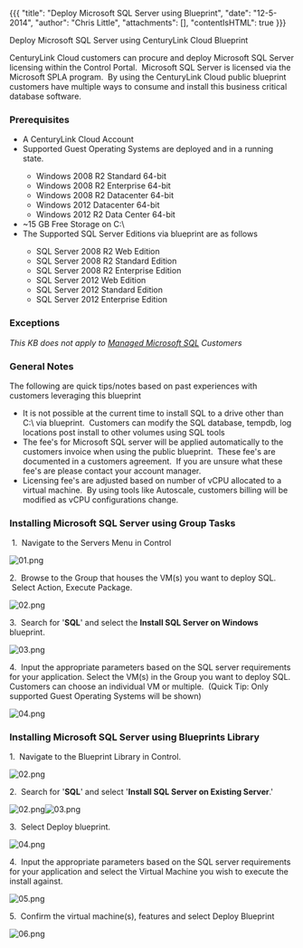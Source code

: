 {{{
  "title": "Deploy Microsoft SQL Server using Blueprint",
  "date": "12-5-2014",
  "author": "Chris Little",
  "attachments": [],
  "contentIsHTML": true
}}}

Deploy Microsoft SQL Server using CenturyLink Cloud Blueprint
<p>CenturyLink Cloud customers can procure and deploy Microsoft SQL Server licensing within the Control Portal. &nbsp;Microsoft SQL Server is licensed via the Microsoft SPLA program. &nbsp;By using the CenturyLink Cloud public blueprint customers have multiple
  ways to consume and install this business critical database software.</p>
<h3>Prerequisites</h3>
<ul>
  <li>A CenturyLink Cloud Account</li>
  <li>Supported Guest Operating Systems are deployed and in a running state. &nbsp;</li>
  <ul>
    <li>Windows 2008 R2 Standard 64-bit</li>
    <li>Windows 2008 R2 Enterprise 64-bit</li>
    <li>Windows 2008 R2 Datacenter 64-bit</li>
    <li>Windows 2012 Datacenter 64-bit</li>
    <li>Windows 2012 R2 Data Center 64-bit&nbsp;</li>
  </ul>
  <li>~15 GB Free Storage on C:\&nbsp;</li>
  <li>The Supported SQL Server Editions via blueprint are as follows</li>
  <ul>
    <li>SQL Server 2008 R2 Web Edition</li>
    <li>SQL Server 2008 R2 Standard Edition</li>
    <li>SQL Server 2008 R2 Enterprise Edition</li>
    <li>SQL Server 2012 Web Edition</li>
    <li>SQL Server 2012 Standard Edition</li>
    <li>SQL Server 2012 Enterprise Edition</li>
  </ul>
</ul>
<h3>Exceptions</h3>
<p><em>This KB does not apply to <a href="http://www.centurylinkcloud.com/managed-services/ms-sql" target="_blank">Managed Microsoft SQL</a> Customers</em>
</p>
<h3>General Notes</h3>
<p>The following are quick tips/notes based on past experiences with customers leveraging this blueprint</p>
<ul>
  <li>It is not possible at the current time to install SQL to a drive other than C:\ via blueprint. &nbsp;Customers can modify the SQL database, tempdb, log locations post install to other volumes using SQL tools</li>
  <li>The fee's for Microsoft SQL server will be applied automatically to the customers invoice when using the public blueprint. &nbsp;These fee's are documented in a customers agreement. &nbsp;If you are unsure what these fee's are please contact your account
    manager.</li>
  <li>Licensing fee's are adjusted based on number of vCPU allocated to a virtual machine. &nbsp;By using tools like Autoscale, customers billing will be modified as vCPU configurations change. &nbsp;</li>
</ul>
<h3>Installing Microsoft SQL Server using Group Tasks</h3>
<p>&nbsp;1. &nbsp;Navigate to the Servers Menu in Control</p>
<p><img src="https://t3n.zendesk.com/attachments/token/pjhHtoYDchNKcfLrBS5ybxJc5/?name=01.png" alt="01.png" />
</p>
<p>2. &nbsp;Browse to the Group that houses the VM(s) you want to deploy SQL. &nbsp;Select Action, Execute Package.</p>
<p><img src="https://t3n.zendesk.com/attachments/token/14BBzI5AuRZ7UVBqOpbxktLAT/?name=02.png" alt="02.png" />
</p>
<p>3. &nbsp;Search for '<strong>SQL</strong>' and select the <strong>Install SQL Server on Windows</strong> blueprint.</p>
<p><img src="https://t3n.zendesk.com/attachments/token/YaBFo9h4cW4ICQaAkNV2hRnOi/?name=03.png" alt="03.png" />
</p>
<p>4. &nbsp;Input the appropriate parameters based on the SQL server requirements for your application.&nbsp;Select the VM(s) in the Group you want to deploy SQL. Customers can choose an individual VM or multiple. &nbsp;(Quick Tip: Only supported Guest Operating
  Systems will be shown)</p>
<p><img src="https://t3n.zendesk.com/attachments/token/M113cuQ4hcwotHyyXMsv25dYQ/?name=04.png" alt="04.png" />
</p>
<h3>Installing Microsoft SQL Server using Blueprints Library</h3>
<p>1. &nbsp;Navigate to the Blueprint Library in Control.</p>
<p><img src="https://t3n.zendesk.com/attachments/token/cpf5xBLeMTVrbKlsjeNzkniVf/?name=02.png" alt="02.png" />
</p>
<p>2. &nbsp;Search for '<strong>SQL</strong>' and select '<strong>Install SQL Server on Existing Server</strong>.'</p>
<p><img src="https://t3n.zendesk.com/attachments/token/beQGk9fLn72Lt5AhSWjhT4rwL/?name=02.png" alt="02.png" /><img src="https://t3n.zendesk.com/attachments/token/J5bzq5tspgYWOZ1U26pr68QOn/?name=03.png" alt="03.png" />
</p>
<p>3. &nbsp;Select Deploy blueprint.</p>
<p><img src="https://t3n.zendesk.com/attachments/token/KOVvpyFsjYQRozwUYGqSWD5qj/?name=04.png" alt="04.png" />
</p>
<p>4. &nbsp;Input the appropriate parameters based on the SQL server requirements for your application and select the Virtual Machine you wish to execute the install against.</p>
<p><img src="https://t3n.zendesk.com/attachments/token/hIyEiUPJRx0uJoYboE16mCc4O/?name=05.png" alt="05.png" />
</p>
<p>5. &nbsp;Confirm the virtual machine(s), features and select Deploy Blueprint</p>
<p><img src="https://t3n.zendesk.com/attachments/token/skfISBior0Hg7nwnsYrqMEjOj/?name=06.png" alt="06.png" />
</p>
